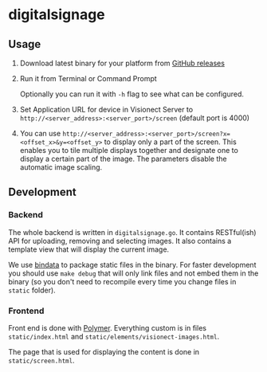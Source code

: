 digitalsignage
==============

## Usage

1. Download latest binary for your platform from [GitHub releases](https://github.com/visionect/digitalsignage/releases)
2. Run it from Terminal or Command Prompt

    Optionally you can run it with `-h` flag to see what can be configured.

3. Set Application URL for device in Visionect Server to `http://<server_address>:<server_port>/screen` (default port is 4000)

4. You can use `http://<server_address>:<server_port>/screen?x=<offset_x>&y=<offset_y>` to display only a part of the screen. This enables you to tile multiple displays together and designate one to display a certain part of the image. The parameters disable the automatic image scaling. 


## Development

### Backend

The whole backend is written in `digitalsignage.go`. It contains RESTful(ish) API for uploading, removing and selecting images. It also contains a template view that will display the current image.

We use [bindata](https://github.com/jteeuwen/go-bindata) to package static files in the binary.
For faster development you should use `make debug` that will only link files and not embed them in the binary (so you don't need to recompile every time you change files in `static` folder).


### Frontend

Front end is done with [Polymer](https://www.polymer-project.org/).
Everything custom is in files `static/index.html` and `static/elements/visionect-images.html`.

The page that is used for displaying the content is done in `static/screen.html`.